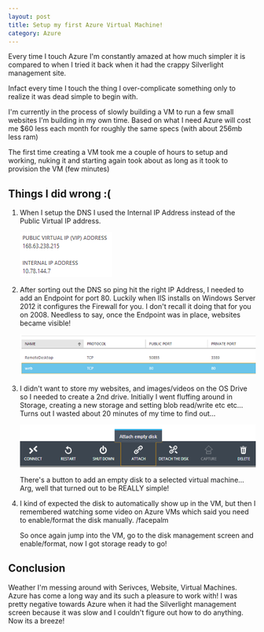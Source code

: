 ```yaml
---
layout: post
title: Setup my first Azure Virtual Machine!
category: Azure
---
```


Every time I touch Azure I'm constantly amazed at how much simpler it is compared to when I tried it back when it had the crappy Silverlight management site.

Infact every time I touch the thing I over-complicate something only to realize it was dead simple to begin with.

I'm currently in the process of slowly building a VM to run a few small websites I'm building in my own time. Based on what I need Azure will cost me $60 less each month for roughly the same specs (with about 256mb less ram)

The first time creating a VM took me a couple of hours to setup and working, nuking it and starting again took about as long as it took to provision the VM (few minutes)

<!--excerpt-->

## Things I did wrong :(

 1. When I setup the DNS I used the Internal IP Address instead of the Public Virtual IP address. 
    
    ![](/images/azure-vm-1.png)

 2. After sorting out the DNS so ping hit the right IP Address, I needed to add an Endpoint for port 80. Luckily when IIS installs on Windows Server 2012 it configures the Firewall for you. I don't recall it doing that for you on 2008. Needless to say, once the Endpoint was in place, websites became visible!

	![](/images/azure-vm-2.png)

 3. I didn't want to store my websites, and images/videos on the OS Drive so I needed to create a 2nd drive. Initially I went fluffing around in Storage, creating a new storage and setting blob read/write etc etc... Turns out I wasted about 20 minutes of my time to find out...

    ![](/images/azure-vm-3.png)

    There's a button to add an empty disk to a selected virtual machine... Arg, well that turned out to be REALLY simple!

 4. I kind of expected the disk to automatically show up in the VM, but then I remembered watching some video on Azure VMs which said you need to enable/format the disk manually. /facepalm

    So once again jump into the VM, go to the disk management screen and enable/format, now I got storage ready to go!

## Conclusion

Weather I'm messing around with Serivces, Website, Virtual Machines. Azure has come a long way and its such a pleasure to work with! I was pretty negative towards Azure when it had the Silverlight management screen because it was slow and I couldn't figure out how to do anything. Now its a breeze!
